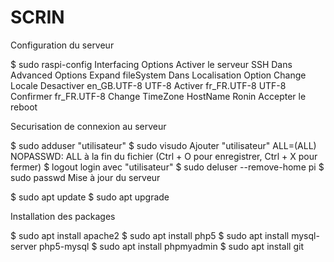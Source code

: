 # SCRIN

Configuration du serveur

$ sudo raspi-config 
	Interfacing Options
		Activer le serveur SSH 
	Dans Advanced Options 
		Expand fileSystem 
	Dans Localisation Option 
		Change Locale 
			Desactiver en_GB.UTF-8 UTF-8 
			Activer fr_FR.UTF-8 UTF-8 
			Confirmer fr_FR.UTF-8 
		Change TimeZone 
	HostName Ronin 
	Accepter le reboot
 
Securisation de connexion au serveur

$ sudo adduser "utilisateur" 
$ sudo visudo 
Ajouter "utilisateur" ALL=(ALL) NOPASSWD: ALL à la fin du fichier (Ctrl + O pour enregistrer, Ctrl + X pour fermer) 
$ logout 
login avec "utilisateur" 
$ sudo deluser --remove-home pi 
$ sudo passwd 
Mise à jour du serveur

$ sudo apt update 
$ sudo apt upgrade 

Installation des packages

$ sudo apt install apache2 
$ sudo apt install php5 
$ sudo apt install mysql-server php5-mysql 
$ sudo apt install phpmyadmin 
$ sudo apt install git 
